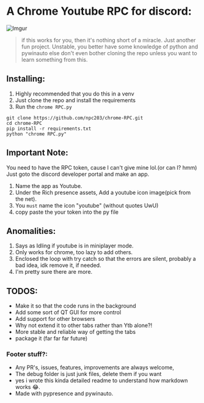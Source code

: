 # A Chrome Youtube RPC for discord:
![Imgur](https://i.imgur.com/r90l0KG.png)
> if this works for you, then it's nothing short of a miracle. Just another fun project.
> Unstable, you better have some knowledge of python and pywinauto else don't even bother cloning the repo unless you want to learn something from this.


## Installing:

1. Highly recommended that you do this in a venv
2. Just clone the repo and install the requirements
3. Run the `chrome RPC.py` 

```shell
git clone https://github.com/npc203/chrome-RPC.git
cd chrome-RPC
pip install -r requirements.txt
python "chrome RPC.py"
```

## Important Note:
You need to have the RPC token, cause I can't give mine lol.(or can I? hmm)
Just goto the discord developer portal and make an app.
1. Name the app as Youtube.
2. Under the Rich presence assets, Add a youtube icon image(pick from the net).
3. You `must` name the icon "youtube" (without quotes UwU)
4. copy paste the your token into the py file

## Anomalities:
1. Says as Idling if youtube is in miniplayer mode.
2. Only works for chrome, too lazy to add others.
3. Enclosed the loop with try catch so that the errors are silent, 
   probably a bad idea, idk remove it, if needed.
4. <Fill here> I'm pretty sure there are more.

## TODOS:
- Make it so that the code runs in the background
- Add some sort of QT GUI for more control
- Add support for other browsers
- Why not extend it to other tabs rather than Ytb alone?!
- More stable and reliable way of getting the tabs
- package it (far far far future)

### Footer stuff?:
- Any PR's, issues, features, improvements are always welcome,
- The debug folder is just junk files, delete them if you want
- yes i wrote this kinda detailed readme to understand how markdown works 😂.
- Made with pypresence and pywinauto.
